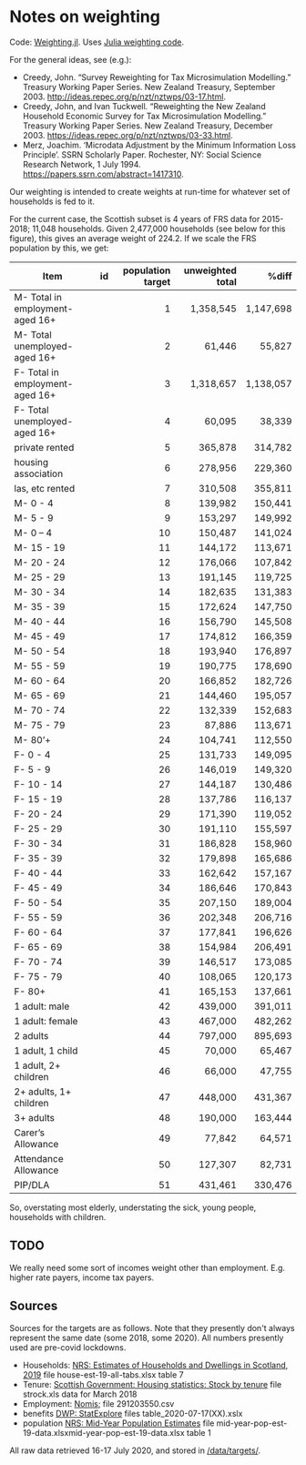 # Notes on weighting

Code: [Weighting.jl](/src/Weighting.jl). Uses [Julia weighting code](https://github.com/grahamstark/SurveyDataWeighting.jl). 

For the general ideas, see (e.g.):

* Creedy, John. “Survey Reweighting for Tax Microsimulation Modelling.” Treasury Working Paper Series. New Zealand Treasury, September 2003. http://ideas.repec.org/p/nzt/nztwps/03-17.html.
* Creedy, John, and Ivan Tuckwell. “Reweighting the New Zealand Household Economic Survey for Tax Microsimulation Modelling.” Treasury Working Paper Series. New Zealand Treasury, December 2003. https://ideas.repec.org/p/nzt/nztwps/03-33.html.
* Merz, Joachim. ‘Microdata Adjustment by the Minimum Information Loss Principle’. SSRN Scholarly Paper. Rochester, NY: Social Science Research Network, 1 July 1994. https://papers.ssrn.com/abstract=1417310.

Our weighting is intended to create weights at run-time for whatever set of households is fed to it. 

For the current case, the Scottish subset is 4 years of FRS data for 2015-2018; 11,048 households. Given 2,477,000 households (see below for this figure), this gives an average weight of 224.2. If we scale the FRS population by this, we get:

Item |id |population target|unweighted total|%diff   |
-----|---|----------------:|---------------:|-------:|
M- Total in employment- aged 16+||1|1,358,545|1,147,698|-16%
M- Total unemployed- aged 16+||2|61,446|55,827|-9%
F- Total in employment- aged 16+||3|1,318,657|1,138,057|-14%
F- Total unemployed- aged 16+||4|60,095|38,339|-36%
private rented||5|365,878|314,782|-14%
housing association||6|278,956|229,360|-18%
las, etc rented||7|310,508|355,811|15%
M- 0 - 4||8|139,982|150,441|7%
M- 5 - 9||9|153,297|149,992|-2%
M- 0 – 4||10|150,487|141,024|-6%
M- 15 - 19||11|144,172|113,671|-21%
M- 20 - 24||12|176,066|107,842|-39%
M- 25 - 29||13|191,145|119,725|-37%
M- 30 - 34||14|182,635|131,383|-28%
M- 35 - 39||15|172,624|147,750|-14%
M- 40 - 44||16|156,790|145,508|-7%
M- 45 - 49||17|174,812|166,359|-5%
M- 50 - 54||18|193,940|176,897|-9%
M- 55 - 59||19|190,775|178,690|-6%
M- 60 - 64||20|166,852|182,726|10%
M- 65 - 69||21|144,460|195,057|35%
M- 70 - 74||22|132,339|152,683|15%
M- 75 - 79||23|87,886|113,671|29%
M- 80’+|| 24|104,741|112,550|7%
F- 0 - 4||25|131,733|149,095|13%
F- 5 - 9||26|146,019|149,320|2%
F- 10 - 14||27|144,187|130,486|-10%
F- 15 - 19||28|137,786|116,137|-16%
F- 20 - 24||29|171,390|119,052|-31%
F- 25 - 29||30|191,110|155,597|-19%
F- 30 - 34||31|186,828|158,960|-15%
F- 35 - 39||32|179,898|165,686|-8%
F- 40 - 44||33|162,642|157,167|-3%
F- 45 - 49||34|186,646|170,843|-8%
F- 50 - 54||35|207,150|189,004|-9%
F- 55 - 59||36|202,348|206,716|2%
F- 60 - 64||37|177,841|196,626|11%
F- 65 - 69||38|154,984|206,491|33%
F- 70 - 74||39|146,517|173,085|18%
F- 75 - 79||40|108,065|120,173|11%
F- 80+||41|165,153|137,661|-17%
1 adult: male||42|439,000|391,011|-11%
1 adult: female||43|467,000|482,262|3%
2 adults||44|797,000|895,693|12%
1 adult, 1 child||45|70,000|65,467|-6%
1 adult, 2+ children||46|66,000|47,755|-28%
2+ adults, 1+ children||47|448,000|431,367|-4%
3+ adults||48|190,000|163,444|-14%
Carer’s Allowance||49|77,842|64,571|-17%
Attendance Allowance||50|127,307|82,731|-35%
PIP/DLA||51|431,461|330,476|-23%

So, overstating most elderly, understating the sick, young people, households with children.

## TODO

We really need some sort of incomes weight other than employment. E.g. higher rate payers, income tax payers.

## Sources

Sources for the targets are as follows. Note that they presently don't always represent the same date (some 2018, some 2020). All numbers presently used are pre-covid lockdowns.

* Households: [NRS: Estimates of Households and Dwellings in Scotland, 2019](https://www.nrscotland.gov.uk/statistics-and-data/statistics/statistics-by-theme/households/household-estimates/2019) file house-est-19-all-tabs.xlsx table 7
* Tenure: [Scottish Government: Housing statistics: Stock by tenure](https://www.gov.scot/publications/housing-statistics-stock-by-tenure/) file strock.xls data for March 2018
* Employment: [Nomis](https://www.nomisweb.co.uk/); file 291203550.csv
* benefits [DWP: StatExplore](https://stat-xplore.dwp.gov.uk/) files table_2020-07-17(XX).xslx
* population [NRS: Mid-Year Population Estimates](https://www.nrscotland.gov.uk/statistics-and-data/statistics/statistics-by-theme/population/population-estimates/mid-year-population-estimates) file mid-year-pop-est-19-data.xlsxmid-year-pop-est-19-data.xlsx table 1

All raw data retrieved 16-17 July 2020, and stored in [/data/targets/](/data/targets/).
